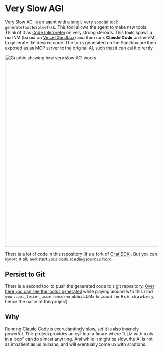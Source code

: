 # Very Slow AGI

Very Slow AGI is an agent with a single very special tool: `generateToolToSolveTask`. This tool allows the agent to make new tools. Think of it as [Code Interpreter](https://platform.openai.com/docs/assistants/tools/code-interpreter) on very strong steroids. This tools spaws a real VM (based on [Vercel Sandbox](https://vercel.com/docs/vercel-sandbox)) and then runs **Claude Code** on the VM to generate the desired code. The tools generated on the Sandbox are then exposed as an MCP server to the original AI, such that it can cal it directly.

<img width="1055" height="632" alt="Graphic showing how very slow AGI works" src="https://github.com/user-attachments/assets/4094b454-acf5-44b7-bf67-c87212b8100f" />

There is a lot of code in this repository (it's a fork of [Chat SDK](https://chat-sdk.dev/)). But you can ignore it all, and [start your code reading journey here](https://github.com/vercel-labs/very-slow-agi/blob/main/meta-agent/meta-agent.ts).

## Persist to Git

There is a second tool to push the generated code to a git repository. [Over here you can see the tools I generated](https://github.com/vercel-labs/very-slow-agi-sandbox/blob/main/app/%5Btransport%5D/route.ts) while playing around with this (and yes `count_letter_occurrences` enables LLMs to count the Rs in strawberry, hence the name of this project). 

## Why

Running Claude Code is excruciantingly slow, yet it is also insanely powerful. This project provides an eye into a future where "LLM with tools in a loop" can do almost anything. And while it might be slow, the AI is not as impatient as us humans, and will eventually come up with solutions.
